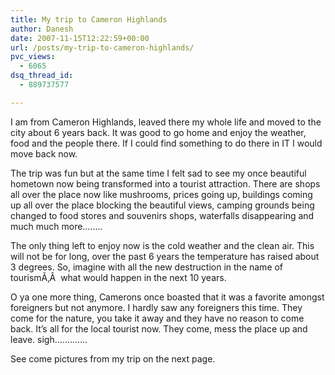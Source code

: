 ```yaml
---
title: My trip to Cameron Highlands
author: Danesh
date: 2007-11-15T12:22:59+00:00
url: /posts/my-trip-to-cameron-highlands/
pvc_views:
  - 6065
dsq_thread_id:
  - 889737577

---
```

I am from Cameron Highlands, leaved there my whole life and moved to the city about 6 years back. It was good to go home and enjoy the weather, food and the people there. If I could find something to do there in IT I would move back now.

The trip was fun but at the same time I felt sad to see my once beautiful hometown now being transformed into a tourist attraction. There are shops all over the place now like mushrooms, prices going up, buildings coming up all over the place blocking the beautiful views, camping grounds being changed to food stores and souvenirs shops, waterfalls disappearing and much much more&#8230;&#8230;..

The only thing left to enjoy now is the cold weather and the clean air. This will not be for long, over the past 6 years the temperature has raised about 3 degrees. So, imagine with all the new destruction in the name of tourismÃ‚Â  what would happen in the next 10 years.

O ya one more thing, Camerons once boasted that it was a favorite amongst foreigners but not anymore. I hardly saw any foreigners this time. They come for the nature, you take it away and they have no reason to come back. It&#8217;s all for the local tourist now. They come, mess the place up and leave. sigh&#8230;&#8230;&#8230;&#8230;.

See come pictures from my trip on the next page.<!--more-->
